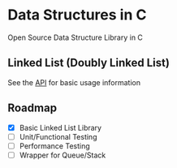 # Data Structures in C
Open Source Data Structure Library in C

## Linked List (Doubly Linked List)
See the [API](https://github.com/johnsoga/data-structures/wiki/Basic-API) for basic usage information

## Roadmap
- [x] Basic Linked List Library
- [ ] Unit/Functional Testing
- [ ] Performance Testing
- [ ] Wrapper for Queue/Stack
